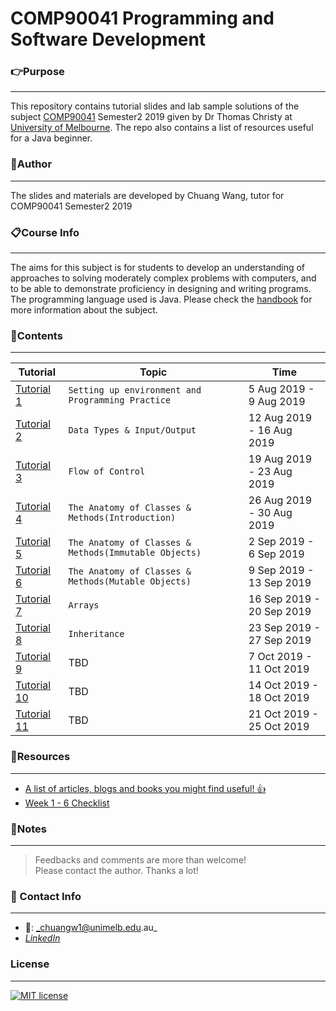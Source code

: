 # COMP90041 Programming and Software Development

### **:point_right:Purpose**
---
This repository contains tutorial slides and lab sample solutions of the subject [COMP90041](https://handbook.unimelb.edu.au/2019/subjects/comp90041) Semester2 2019 given by Dr Thomas Christy at [University of Melbourne](https://www.unimelb.edu.au/). The repo also contains a list of resources useful for a Java beginner.

### **:running:Author**
---
The slides and materials are developed by Chuang Wang, tutor for COMP90041 Semester2 2019

### **:clipboard:Course Info**
---
The aims for this subject is for students to develop an understanding of approaches to solving moderately complex problems with computers, and to be able to demonstrate proficiency in designing and writing programs. The programming language used is Java. Please check the [handbook](https://handbook.unimelb.edu.au/2019/subjects/comp90041) for more information about the subject.

### **:bookmark_tabs:Contents**
---

| Tutorial | Topic | Time |
| ------ | ------ |-----|
| [Tutorial 1](https://github.com/chuangw46/COMP90041_Tutorial/blob/master/tutorial%201/comp90041_tute1Slides.pdf) | `Setting up environment and Programming Practice`  | 5 Aug 2019 - 9 Aug 2019
| [Tutorial 2](https://github.com/chuangw46/COMP90041_Tutorial/blob/master/tutorial%202/comp90041_tute2.pdf) | `Data Types & Input/Output` | 12 Aug 2019 - 16 Aug 2019
| [Tutorial 3](https://github.com/chuangw46/COMP90041_Tutorial/blob/master/tutorial%203/comp90041_tute3.pdf) | `Flow of Control` | 19 Aug 2019 - 23 Aug 2019
| [Tutorial 4](https://github.com/chuangw46/COMP90041_Tutorial/blob/master/tutorial%204/comp90041_tute4.pdf) | `The Anatomy of Classes & Methods(Introduction)` | 26 Aug 2019 - 30 Aug 2019
| [Tutorial 5](https://github.com/chuangw46/COMP90041_Tutorial/blob/master/tutorial%205/comp90041_tute5.pdf) | `The Anatomy of Classes & Methods(Immutable Objects)` | 2 Sep 2019 - 6 Sep 2019
| [Tutorial 6](https://github.com/chuangw46/COMP90041_Tutorial/blob/master/tutorial%206/comp90041_tute6.pdf) | `The Anatomy of Classes & Methods(Mutable Objects)` | 9 Sep 2019 - 13 Sep 2019
| [Tutorial 7](https://github.com/chuangw46/COMP90041_Tutorial/blob/master/tutorial%207/comp90041_tute7.pdf) | `Arrays` | 16 Sep 2019 - 20 Sep 2019
| [Tutorial 8](https://github.com/chuangw46/COMP90041_Tutorial/blob/master/tutorial%208/comp90041_tute8.pdf) | `Inheritance` | 23 Sep 2019 - 27 Sep 2019
| [Tutorial 9]() | TBD | 7 Oct 2019 - 11 Oct 2019
| [Tutorial 10]() | TBD | 14 Oct 2019 - 18 Oct 2019
| [Tutorial 11]() | TBD | 21 Oct 2019 - 25 Oct 2019

### **:file_folder:Resources**
---
 - [A list of articles, blogs and books you might find useful! :thumbsup:](https://github.com/chuangw46/COMP90041_Tutorial/blob/master/resources/readings.md)
 - [Week 1 - 6 Checklist](https://github.com/chuangw46/COMP90041_Tutorial/blob/master/resources/COMP90041%20Week1%20-%206%20Summary.pdf)

### **:page_facing_up:Notes**
---
>Feedbacks and comments are more than welcome!\
>Please contact the author. Thanks a lot!

### **:email: Contact Info**
---
- :e-mail:: _chuangw1@unimelb.edu.au_
- [_LinkedIn_](https://www.linkedin.com/in/chuangw)

### **License**
---
[![MIT license](https://img.shields.io/badge/License-MIT-blue.svg)](https://github.com/chuangw46/COMP90041_Tutorial/blob/master/LICENSE)
